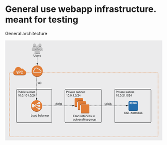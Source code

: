 # General use webapp infrastructure. meant for testing

General architecture

![alt text](https://github.com/glo-810/webapp/blob/master/architecture.png?raw=true)
